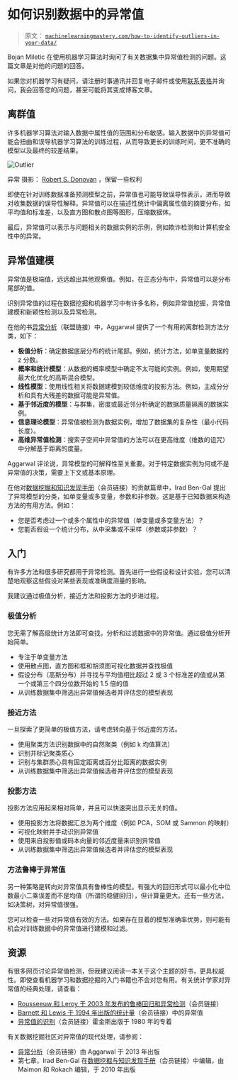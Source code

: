 # 如何识别数据中的异常值

> 原文： [`machinelearningmastery.com/how-to-identify-outliers-in-your-data/`](https://machinelearningmastery.com/how-to-identify-outliers-in-your-data/)

Bojan Miletic 在使用机器学习算法时询问了有关数据集中异常值检测的问题。这篇文章是对他的问题的回答。

如果您对机器学习有疑问，请注册时事通讯并回复电子邮件或使用[联系表格](http://machinelearningmastery.com/contact/ "Contact")并询问，我会回答您的问题，甚至可能将其变成博客文章。

## 离群值

许多机器学习算法对输入数据中属性值的范围和分布敏感。输入数据中的异常值可能会扭曲和误导机器学习算法的训练过程，从而导致更长的训练时间，更不准确的模型以及最终的较差结果。

![Outlier](img/eed40d3eda8dd5e6a750f2ac60525702.jpg)

异常
摄影： [Robert S. Donovan](http://www.flickr.com/photos/booleansplit/8482641188/sizes/l/) ，保留一些权利

即使在针对训练数据准备预测模型之前，异常值也可能导致误导性表示，进而导致对收集数据的误导性解释。异常值可以在描述性统计中偏离属性值的摘要分布，如平均值和标准差，以及直方图和散点图等图形，压缩数据体。

最后，异常值可以表示与问题相关的数据实例的示例，例如欺诈检测和计算机安全性中的异常。

## 异常值建模

异常值是极端值，远远超出其他观察值。例如，在正态分布中，异常值可以是分布尾部的值。

识别异常值的过程在数据挖掘和机器学习中有许多名称，例如异常值挖掘，异常值建模和新颖性检测以及异常检测。

在他的书[异常分析](http://www.amazon.com/dp/1461463955?tag=inspiredalgor-20)（联盟链接）中，Aggarwal 提供了一个有用的离群检测方法分类，如下：

*   **极值分析**：确定数据底层分布的统计尾部。例如，统计方法，如单变量数据的 z 分数。
*   **概率和统计模型**：从数据的概率模型中确定不太可能的实例。例如，使用期望最大化优化的高斯混合模型。
*   **线性模型**：使用线性相关将数据建模到较低维度的投影方法。例如，主成分分析和具有大残差的数据可能是异常值。
*   **基于邻近度的模型**：与群集，密度或最近邻分析确定的数据质量隔离的数据实例。
*   **信息理论模型**：异常值被检测为数据实例，增加了数据集的复杂性（最小代码长度）。
*   **高维异常值检测**：搜索子空间中异常值的方法可以在更高维度（维数的诅咒）中分解基于距离的度量。

Aggarwal 评论说，异常模型的可解释性至关重要。对于特定数据实例为何或不是异常值的决策，需要上下文或基本原理。

在他对[数据挖掘和知识发现手册](http://www.amazon.com/dp/0387098224?tag=inspiredalgor-20)（会员链接）的贡献篇章中，Irad Ben-Gal 提出了异常模型的分类，如单变量或多变量，参数和非参数。这是基于已知数据来构造方法的有用方法。例如：

*   您是否考虑过一个或多个属性中的异常值（单变量或多变量方法）？
*   您能否假设一个统计分布，从中采集或不采样（参数或非参数）？

## 入门

有许多方法和很多研究都用于异常检测。首先进行一些假设和设计实验，您可以清楚地观察这些假设对某些表现或准确度测量的影响。

我建议通过极值分析，接近方法和投影方法的步进过程。

### 极值分析

您无需了解高级统计方法即可查找，分析和过滤数据中的异常值。通过极值分析开始简单。

*   专注于单变量方法
*   使用散点图，直方图和框和胡须图可视化数据并查找极值
*   假设分布（高斯分布）并寻找与平均值相比超过 2 或 3 个标准差的值或从第一个或第三个四分位数开始的 1.5 倍的值
*   从训练数据集中筛选出异常值候选者并评估您的模型表现

### 接近方法

一旦探索了更简单的极值方法，请考虑转向基于邻近度的方法。

*   使用聚类方法识别数据中的自然聚类（例如 k 均值算法）
*   识别并标记聚类质心
*   识别与集群质心具有固定距离或百分比距离的数据实例
*   从训练数据集中筛选出异常值候选者并评估您的模型表现

### 投影方法

投影方法应用起来相对简单，并且可以快速突出显示无关的值。

*   使用投影方法将数据汇总为两个维度（例如 PCA，SOM 或 Sammon 的映射）
*   可视化映射并手动识别异常值
*   使用来自投影值或码本向量的邻近度量来识别异常值
*   从训练数据集中筛选出异常值候选者并评估您的模型表现

### 方法鲁棒于异常值

另一种策略是转向对异常值具有鲁棒性的模型。有强大的回归形式可以最小化中位数最小二乘误差而不是均值（所谓的稳健回归），但计算量更大。还有一些方法，如决策树，对异常值很强。

您可以检查一些对异常值有效的方法。如果存在显着的模型准确率优势，则可能有机会对训练数据中的异常值进行建模和过滤。

## 资源

有很多网页讨论异常值检测，但我建议阅读一本关于这个主题的好书，更具权威性。即使查看机器学习和数据挖掘的入门书籍也不会对您有用。有关统计学家对异常值的经典处理，请查看：

*   [Rousseeuw 和 Leroy 于 2003 年发布的鲁棒回归和异常检测](http://www.amazon.com/dp/0471488550?tag=inspiredalgor-20)（会员链接）
*   [Barnett 和 Lewis 于 1994 年出版的统计量](http://www.amazon.com/dp/0471930946?tag=inspiredalgor-20)（会员链接）中的异常值
*   [异常值的识别](http://www.amazon.com/dp/041221900X?tag=inspiredalgor-20)（会员链接）霍金斯出版于 1980 年的专着

有关数据挖掘社区对异常值的现代处理，请参阅：

*   [异常分析](http://www.amazon.com/dp/1461463955?tag=inspiredalgor-20)（会员链接）由 Aggarwal 于 2013 年出版
*   第七章，Irad Ben-Gal 在[数据挖掘与知识发现手册](http://www.amazon.com/dp/0387098224?tag=inspiredalgor-20)（会员链接）中编辑，由 Maimon 和 Rokach 编辑，于 2010 年出版